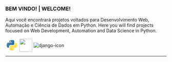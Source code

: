 <h3>BEM VINDO! | WELCOME!</h3> 
Aqui você encontrará projetos voltados para Desenvolvimento Web, Automação e Ciência de Dados em Python.
Here you will find projects focused on Web Development, Automation and Data Science in Python.

<div style="display: inline_block"><br>
  <img align="center" alt="Python-icon" height="40" width="40" src="https://raw.githubusercontent.com/devicons/devicon/master/icons/python/python-original.svg">
  <img align="center" height="40" width="40" src="https://user-images.githubusercontent.com/63022500/206724462-55992e1c-cd69-4551-8ad9-d83c0b5e0ade.svg">
  <img align="center" alt="django-icon" height="40" width="40" src="https://user-images.githubusercontent.com/63022500/206723897-12754edc-a04c-42f5-935b-0bc7b9776ffa.svg">  
</div>
<hr />


